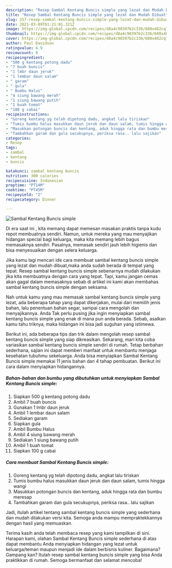 ```yaml
---
description: "Resep Sambal Kentang Buncis simple yang lezat dan Mudah Dibuat"
title: "Resep Sambal Kentang Buncis simple yang lezat dan Mudah Dibuat"
slug: 257-resep-sambal-kentang-buncis-simple-yang-lezat-dan-mudah-dibuat
date: 2021-03-09T01:21:01.321Z
image: https://img-global.cpcdn.com/recipes/d8a4c90397b2c336/680x482cq70/sambal-kentang-buncis-simple-foto-resep-utama.jpg
thumbnail: https://img-global.cpcdn.com/recipes/d8a4c90397b2c336/680x482cq70/sambal-kentang-buncis-simple-foto-resep-utama.jpg
cover: https://img-global.cpcdn.com/recipes/d8a4c90397b2c336/680x482cq70/sambal-kentang-buncis-simple-foto-resep-utama.jpg
author: Paul Davidson
ratingvalue: 4.9
reviewcount: 9
recipeingredient:
- "500 g kentang potong dadu"
- "7 buah buncis"
- "1 lmbr daun jeruk"
- "1 lembar daun salam"
- " garam"
- " gula"
- " Bumbu Halus"
- "4 siung bawang merah"
- "1 siung bawang putih"
- "1 buah tomat"
- "100 g cabai"
recipeinstructions:
- "Goreng kentang yg telah dipotong dadu, angkat lalu tiriskan"
- "Tumis bumbu halus masukkan daun jeruk dan daun salam, tumis hingga wangi"
- "Masukkan potongan buncis dan kentang, aduk hingga rata dan bumbu meresap"
- "Tambahkan garam dan gula secukupnya, periksa rasa.. lalu sajikan"
categories:
- Resep
tags:
- sambal
- kentang
- buncis

katakunci: sambal kentang buncis 
nutrition: 300 calories
recipecuisine: Indonesian
preptime: "PT14M"
cooktime: "PT45M"
recipeyield: "2"
recipecategory: Dinner

---
```



![Sambal Kentang Buncis simple](https://img-global.cpcdn.com/recipes/d8a4c90397b2c336/680x482cq70/sambal-kentang-buncis-simple-foto-resep-utama.jpg)

Di era  saat ini , kita memang dapat memesan masakan praktis tanpa kudu repot membuatnya sendiri. Namun, untuk mereka yang mau menyajikan hidangan special bagi keluarga, maka kita memang lebih bagus memasaknya sendiri. Pasalnya, memasak sendiri jauh lebih higienis dan bisa menyesuaikan dengan selera keluarga.

Jika kamu lagi mencari ide cara membuat sambal kentang buncis simple yang lezat dan mudah dibuat,maka anda sudah berada di tempat yang tepat. Resep sambal kentang buncis simple  sebenarnya mudah dilakukan jika kita membuatnya dengan cara yang tepat. Tapi, kamu jangan cemas akan gagal dalam memasaknya 
sebab di artikel ini kami akan membahas sambal kentang buncis simple dengan seksama.  



Nah untuk kamu yang mau memasak sambal kentang buncis simple yang lezat, ada beberapa tahap yang dapat dikerjakan, mulai dari memilih jenis bahan, lalu penentuan bahan segar, sampai cara mengolah dan menyajikannya. Anda Tak perlu pusing jika ingin menyiapkan sambal kentang buncis simple yang enak di mana pun anda berada. Sebab, asalkan kamu  tahu triknya, maka hidangan ini bisa jadi suguhan yang istimewa.

Berikut ini, ada beberapa tips dan trik dalam mengolah resep sambal kentang buncis simple yang siap dikreasikan. Sekarang, mari kita coba variasikan sambal kentang buncis simple sendiri di rumah. Tetap berbahan sederhana, sajian ini dapat memberi manfaat untuk membantu menjaga kesehatan tubuhmu sekeluarga. Anda bisa menyiapkan Sambal Kentang Buncis simple memakai 11 jenis bahan dan 4 tahap pembuatan. Berikut ini cara dalam menyiapkan hidangannya.

<!--inarticleads1-->

##### Bahan-bahan dan bumbu yang dibutuhkan untuk menyiapkan Sambal Kentang Buncis simple:

1. Siapkan 500 g kentang potong dadu
1. Ambil 7 buah buncis
1. Gunakan 1 lmbr daun jeruk
1. Ambil 1 lembar daun salam
1. Sediakan  garam
1. Siapkan  gula
1. Ambil  Bumbu Halus
1. Ambil 4 siung bawang merah
1. Sediakan 1 siung bawang putih
1. Ambil 1 buah tomat
1. Siapkan 100 g cabai




<!--inarticleads2-->

##### Cara membuat Sambal Kentang Buncis simple:

1. Goreng kentang yg telah dipotong dadu, angkat lalu tiriskan
1. Tumis bumbu halus masukkan daun jeruk dan daun salam, tumis hingga wangi
1. Masukkan potongan buncis dan kentang, aduk hingga rata dan bumbu meresap
1. Tambahkan garam dan gula secukupnya, periksa rasa.. lalu sajikan




Jadi, itulah artikel tentang  sambal kentang buncis simple  yang sederhana dan mudah dilakukan versi kita. Semoga anda mampu mempraktekkannya dengan hasil yang memuaskan. 

Terima kasih anda telah membaca resep yang kami tampilkan di sini. Harapan kami, olahan  Sambal Kentang Buncis simple sederhana di atas dapat membantu Anda menyiapkan hidangan yang lezat untuk keluarga/teman maupun menjadi ide dalam berbisnis kuliner. Bagaimana? Gampang kan? Itulah resep sambal kentang buncis simple yang bisa Anda praktikkan di rumah. Semoga bermanfaat dan selamat mencoba!

